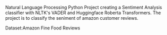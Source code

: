 Natural Language Processing Python Project creating a Sentiment Analysis classifier with NLTK's VADER and Huggingface Roberta Transformers.
The project is to classify the seniment of amazon customer reviews. 

Dataset:Amazon Fine Food Reviews
